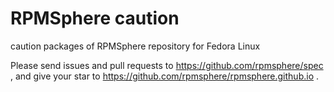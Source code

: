 # RPMSphere caution
caution packages of RPMSphere repository for Fedora Linux

Please send issues and pull requests to https://github.com/rpmsphere/spec ,
and give your star to https://github.com/rpmsphere/rpmsphere.github.io .

